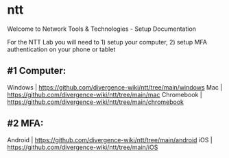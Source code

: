 # ntt
Welcome to Network Tools &amp; Technologies - Setup Documentation

For the NTT Lab you will need to 1) setup your computer, 2) setup MFA authentication on your phone or tablet

#1 Computer:
------------

Windows | https://github.com/divergence-wiki/ntt/tree/main/windows
Mac | https://github.com/divergence-wiki/ntt/tree/main/mac
Chromebook | https://github.com/divergence-wiki/ntt/tree/main/chromebook

#2 MFA:
-------

Android | https://github.com/divergence-wiki/ntt/tree/main/android
iOS | https://github.com/divergence-wiki/ntt/tree/main/iOS


